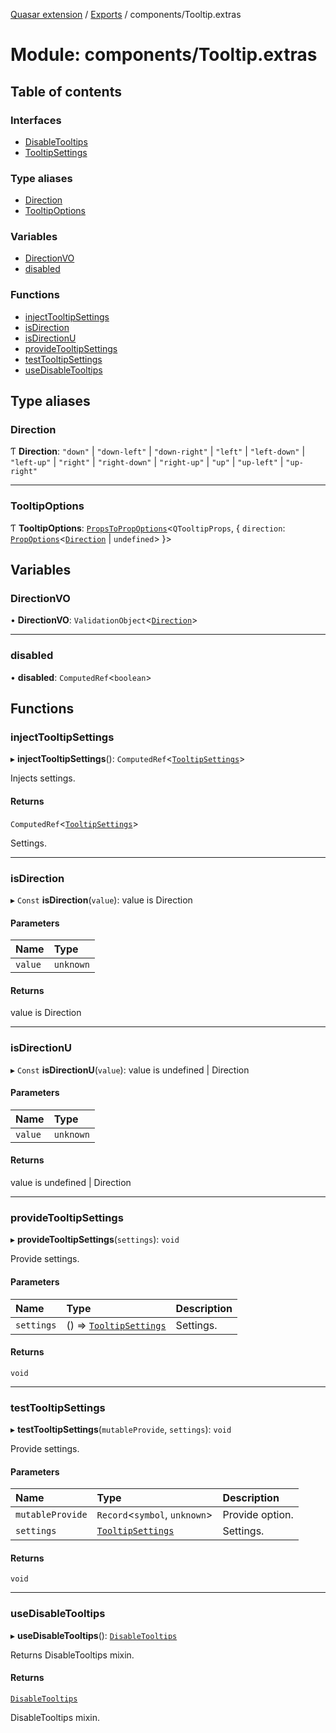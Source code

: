 [Quasar extension](../index.md) / [Exports](../modules.md) / components/Tooltip.extras

# Module: components/Tooltip.extras

## Table of contents

### Interfaces

- [DisableTooltips](../interfaces/components_Tooltip_extras.DisableTooltips.md)
- [TooltipSettings](../interfaces/components_Tooltip_extras.TooltipSettings.md)

### Type aliases

- [Direction](components_Tooltip_extras.md#direction)
- [TooltipOptions](components_Tooltip_extras.md#tooltipoptions)

### Variables

- [DirectionVO](components_Tooltip_extras.md#directionvo)
- [disabled](components_Tooltip_extras.md#disabled)

### Functions

- [injectTooltipSettings](components_Tooltip_extras.md#injecttooltipsettings)
- [isDirection](components_Tooltip_extras.md#isdirection)
- [isDirectionU](components_Tooltip_extras.md#isdirectionu)
- [provideTooltipSettings](components_Tooltip_extras.md#providetooltipsettings)
- [testTooltipSettings](components_Tooltip_extras.md#testtooltipsettings)
- [useDisableTooltips](components_Tooltip_extras.md#usedisabletooltips)

## Type aliases

### Direction

Ƭ **Direction**: ``"down"`` \| ``"down-left"`` \| ``"down-right"`` \| ``"left"`` \| ``"left-down"`` \| ``"left-up"`` \| ``"right"`` \| ``"right-down"`` \| ``"right-up"`` \| ``"up"`` \| ``"up-left"`` \| ``"up-right"``

___

### TooltipOptions

Ƭ **TooltipOptions**: [`PropsToPropOptions`](components_api.md#propstopropoptions)<`QTooltipProps`, { `direction`: [`PropOptions`](../interfaces/components_api.PropOptions.md)<[`Direction`](components_Tooltip_extras.md#direction) \| `undefined`\>  }\>

## Variables

### DirectionVO

• **DirectionVO**: `ValidationObject`<[`Direction`](components_Tooltip_extras.md#direction)\>

___

### disabled

• **disabled**: `ComputedRef`<`boolean`\>

## Functions

### injectTooltipSettings

▸ **injectTooltipSettings**(): `ComputedRef`<[`TooltipSettings`](../interfaces/components_Tooltip_extras.TooltipSettings.md)\>

Injects settings.

#### Returns

`ComputedRef`<[`TooltipSettings`](../interfaces/components_Tooltip_extras.TooltipSettings.md)\>

Settings.

___

### isDirection

▸ `Const` **isDirection**(`value`): value is Direction

#### Parameters

| Name | Type |
| :------ | :------ |
| `value` | `unknown` |

#### Returns

value is Direction

___

### isDirectionU

▸ `Const` **isDirectionU**(`value`): value is undefined \| Direction

#### Parameters

| Name | Type |
| :------ | :------ |
| `value` | `unknown` |

#### Returns

value is undefined \| Direction

___

### provideTooltipSettings

▸ **provideTooltipSettings**(`settings`): `void`

Provide settings.

#### Parameters

| Name | Type | Description |
| :------ | :------ | :------ |
| `settings` | () => [`TooltipSettings`](../interfaces/components_Tooltip_extras.TooltipSettings.md) | Settings. |

#### Returns

`void`

___

### testTooltipSettings

▸ **testTooltipSettings**(`mutableProvide`, `settings`): `void`

Provide settings.

#### Parameters

| Name | Type | Description |
| :------ | :------ | :------ |
| `mutableProvide` | `Record`<`symbol`, `unknown`\> | Provide option. |
| `settings` | [`TooltipSettings`](../interfaces/components_Tooltip_extras.TooltipSettings.md) | Settings. |

#### Returns

`void`

___

### useDisableTooltips

▸ **useDisableTooltips**(): [`DisableTooltips`](../interfaces/components_Tooltip_extras.DisableTooltips.md)

Returns DisableTooltips mixin.

#### Returns

[`DisableTooltips`](../interfaces/components_Tooltip_extras.DisableTooltips.md)

DisableTooltips mixin.
